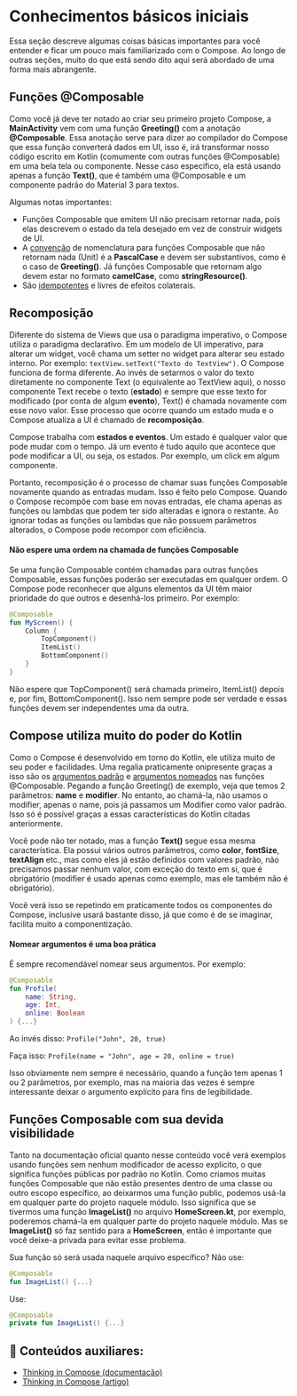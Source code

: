 # Conhecimentos básicos iniciais

Essa seção descreve algumas coisas básicas importantes para você entender e ficar um pouco mais familiarizado com o Compose. Ao longo de outras seções, muito do que está sendo dito aqui será abordado de uma forma mais abrangente.

## Funções @Composable

Como você já deve ter notado ao criar seu primeiro projeto Compose, a **MainActivity** vem com uma função **Greeting()** com a anotação **@Composable**. Essa anotação serve para dizer ao compilador do Compose que essa função converterá dados em UI, isso é, irá transformar nosso código escrito em Kotlin (comumente com outras funções @Composable) em uma bela tela ou componente. Nesse caso específico, ela está usando apenas a função **Text()**, que é também uma @Composable e um componente padrão do Material 3 para textos.

Algumas notas importantes:

- Funções Composable que emitem UI não precisam retornar nada, pois elas descrevem o estado da tela desejado em vez de construir widgets de UI.
- A [convenção](https://github.com/androidx/androidx/blob/androidx-main/compose/docs/compose-api-guidelines.md#naming-unit-composable-functions-as-entities) de nomenclatura para funções Composable que não retornam nada (Unit) é a **PascalCase** e devem ser substantivos, como é o caso de **Greeting()**. Já funções Composable que retornam algo devem estar no formato **camelCase**, como **stringResource()**.
- São [idempotentes](https://en.wikipedia.org/wiki/Idempotence#Computer_science_meaning) e livres de efeitos colaterais.

## Recomposição

Diferente do sistema de Views que usa o paradigma imperativo, o Compose utiliza o paradigma declarativo. Em um modelo de UI imperativo, para alterar um widget, você chama um setter no widget para alterar seu estado interno. Por exemplo: ```textView.setText("Texto do TextView")```. O Compose funciona de forma diferente. Ao invés de setarmos o valor do texto diretamente no componente Text (o equivalente ao TextView aqui), o nosso componente Text recebe o texto (**estado**) e sempre que esse texto for modificado (por conta de algum **evento**), Text() é chamada novamente com esse novo valor. Esse processo que ocorre quando um estado muda e o Compose atualiza a UI é chamado de **recomposição**.

Compose trabalha com **estados e eventos**. Um estado é qualquer valor que pode mudar com o tempo. Já um evento é tudo aquilo que acontece que pode modificar a UI, ou seja, os estados. Por exemplo, um click em algum componente.

Portanto, recomposição é o processo de chamar suas funções Composable novamente quando as entradas mudam. Isso é feito pelo Compose. Quando o Compose recompõe com base em novas entradas, ele chama apenas as funções ou lambdas que podem ter sido alteradas e ignora o restante. Ao ignorar todas as funções ou lambdas que não possuem parâmetros alterados, o Compose pode recompor com eficiência.

#### Não espere uma ordem na chamada de funções Composable

Se uma função Composable contém chamadas para outras funções Composable, essas funções poderão ser executadas em qualquer ordem. O Compose pode reconhecer que alguns elementos da UI têm maior prioridade do que outros e desenhá-los primeiro. Por exemplo:

```kotlin
@Composable
fun MyScreen() {
    Column {
        TopComponent()
        ItemList()
        BottomComponent()
    }
}
```

Não espere que TopComponent() será chamada primeiro, ItemList() depois e, por fim, BottomComponent(). Isso nem sempre pode ser verdade e essas funções devem ser independentes uma da outra. 

## Compose utiliza muito do poder do Kotlin

Como o Compose é desenvolvido em torno do Kotlin, ele utiliza muito de seu poder e facilidades. Uma regalia praticamente onipresente graças a isso são os [argumentos padrão](https://kotlinlang.org/docs/functions.html#default-arguments) e [argumentos nomeados](https://kotlinlang.org/docs/functions.html#named-arguments) nas funções @Composable. Pegando a função Greeting() de exemplo, veja que temos 2 parâmetros: **name** e **modifier**. No entanto, ao chamá-la, não usamos o modifier, apenas o name, pois já passamos um Modifier como valor padrão. Isso só é possível graças a essas características do Kotlin citadas anteriormente.

Você pode não ter notado, mas a função **Text()** segue essa mesma característica. Ela possui vários outros parâmetros, como **color**, **fontSize**, **textAlign** etc., mas como eles já estão definidos com valores padrão, não precisamos passar nenhum valor, com exceção do texto em si, que é obrigatório (modifier é usado apenas como exemplo, mas ele também não é obrigatório).

Você verá isso se repetindo em praticamente todos os componentes do Compose, inclusive usará bastante disso, já que como é de se imaginar, facilita muito a componentização.

#### Nomear argumentos é uma boa prática

É sempre recomendável nomear seus argumentos. Por exemplo:

```kotlin
@Composable
fun Profile(
    name: String,
    age: Int,
    online: Boolean
) {...}
```

Ao invés disso: ```Profile("John", 20, true)```

Faça isso: ```Profile(name = "John", age = 20, online = true)```

Isso obviamente nem sempre é necessário, quando a função tem apenas 1 ou 2 parâmetros, por exemplo, mas na maioria das vezes é sempre interessante deixar o argumento explícito para fins de legibilidade.

## Funções Composable com sua devida visibilidade

Tanto na documentação oficial quanto nesse conteúdo você verá exemplos usando funções sem nenhum modificador de acesso explícito, o que significa funções públicas por padrão no Kotlin. Como criamos muitas funções Composable que não estão presentes dentro de uma classe ou outro escopo específico, ao deixarmos uma função public, podemos usá-la em qualquer parte do projeto naquele módulo. Isso significa que se tivermos uma função **ImageList()** no arquivo **HomeScreen.kt**, por exemplo, poderemos chamá-la em qualquer parte do projeto naquele módulo. Mas se **ImageList()** só faz sentido para a **HomeScreen**, então é importante que você deixe-a privada para evitar esse problema.

Sua função só será usada naquele arquivo específico? Não use:

```kotlin
@Composable
fun ImageList() {...}
```

Use:

```kotlin
@Composable
private fun ImageList() {...}
```


## :link: Conteúdos auxiliares:
- [Thinking in Compose (documentação)](https://developer.android.com/jetpack/compose/mental-model)
- [Thinking in Compose (artigo)](https://medium.com/androiddevelopers/thinking-in-compose-c4ef150bb7cf)